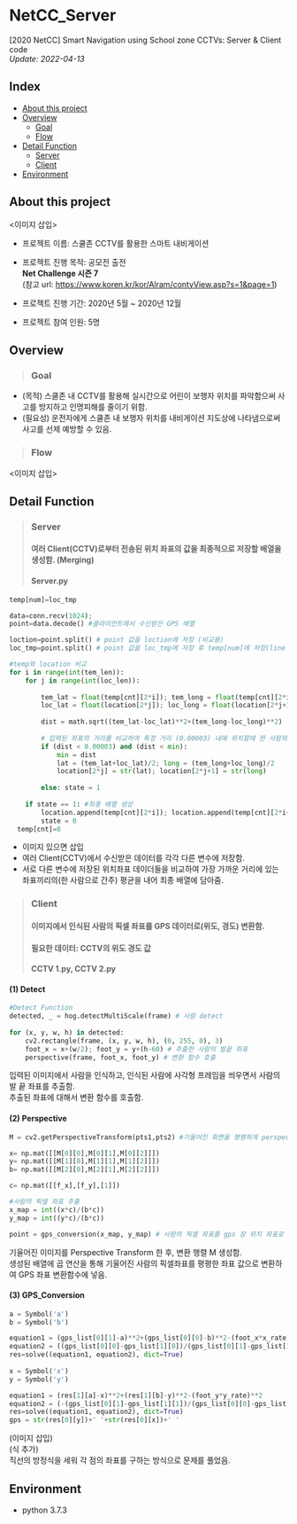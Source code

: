 # NetCC_Server
[2020 NetCC] Smart Navigation using School zone CCTVs: Server &amp; Client code    
_Update: 2022-04-13_  
## **Index**
+ [About this project](###-**about-this-project**)
+ [Overview](#-**overview**)
  + [Goal](#-**goal**)
  + [Flow](#-**flow**)
+ [Detail Function](#-**detail-function**)
  + [Server](#-**server**)
  + [Client](#-**client**)
+ [Environment](#-**environment**)

## **About this project**
<이미지 삽입>
+ 프로젝트 이름: 스쿨존 CCTV를 활용한 스마트 내비게이션  
+ 프로젝트 진행 목적: 공모전 출전   
**Net Challenge 시즌 7**   
(참고 url: https://www.koren.kr/kor/Alram/contyView.asp?s=1&page=1)    


+ 프로젝트 진행 기간: 2020년 5월 ~ 2020년 12월


+ 프로젝트 참여 인원: 5명  
## **Overview** 
> ### **Goal**
+ (목적) 스쿨존 내 CCTV를 활용해 실시간으로 어린이 보행자 위치를 파악함으써 사고를 방지하고 인명피해를 줄이기 위함. 
+ (필요성) 운전자에게 스쿨존 내 보행자 위치를 내비게이션 지도상에 나타냄으로써 사고를 선제 예방할 수 있음. 
> ### **Flow**
<이미지 삽입>  

## **Detail Function**
> ### **Server**   
> #### **여러 Client(CCTV)로부터 전송된 위치 좌표의 값을 최종적으로 저장할 배열을 생성함. (Merging)**
> #### Server.py


``` python
temp[num]=loc_tmp

data=conn.recv(1024); 
point=data.decode() #클라이언트에서 수신받은 GPS 배열

loction=point.split() # point 값을 loction에 저장 (비교용) 
loc_tmp=point.split() # point 값을 loc_tmp에 저장 후 temp[num]에 저장(line 36) 

#temp와 location 비교
for i in range(int(tem_len)):
    for j in range(int(loc_len)):
        
        tem_lat = float(temp[cnt][2*i]); tem_long = float(temp[cnt][2*i+1])
        loc_lat = float(location[2*j]); loc_long = float(location[2*j+1])
        
        dist = math.sqrt((tem_lat-loc_lat)**2+(tem_long-loc_long)**2)
       
        # 입력된 좌표의 거리를 비교하여 특정 거리 (0.00003) 내에 위치할때 한 사람의 좌표로 인식 -> merge
        if (dist < 0.00003) and (dist < min):
            min = dist
            lat = (tem_lat+loc_lat)/2; long = (tem_long+loc_long)/2
            location[2*j] = str(lat); location[2*j+1] = str(long)
      
        else: state = 1
   
    if state == 1: #최종 배열 생성
        location.append(temp[cnt][2*i]); location.append(temp[cnt][2*i+1])
        state = 0
  temp[cnt]=0
```
+ 이미지 있으면 삽입
+ 여러 Client(CCTV)에서 수신받은 데이터를 각각 다른 변수에 저장함. 
+ 서로 다른 변수에 저장된 위치좌표 데이더들을 비교하여 가장 가까운 거리에 있는 좌표끼리의(한 사람으로 간주) 평균을 내어 최종 배열에 담아줌. 

> ### **Client**   
> #### **이미지에서 인식된 사람의 픽셀 좌표를 GPS 데이터로(위도, 경도) 변환함.**  
> #### **필요한 데이터: CCTV의 위도 경도 값**  
> #### CCTV 1.py, CCTV 2.py  


#### **(1) Detect**   
``` python
#Detect Function
detected, _ = hog.detectMultiScale(frame) # 사람 detect
  
for (x, y, w, h) in detected:
    cv2.rectangle(frame, (x, y, w, h), (0, 255, 0), 3)
    foot_x = x+(w/2); foot_y = y+(h-60) # 추출한 사람의 발끝 좌표 
    perspective(frame, foot_x, foot_y) # 변환 함수 호출
```
입력된 이미지에서 사람을 인식하고, 인식된 사람에 사각형 프레임을 씌우면서 사람의 발 끝 좌표를 추출함.   
추출된 좌표에 대해서 변환 함수를 호출함.  


#### **(2) Perspective**  
``` python
M = cv2.getPerspectiveTransform(pts1,pts2) #기울어진 화면을 평평하게 perspective transform 

x= np.mat([[M[0][0],M[0][1],M[0][2]]])
y= np.mat([[M[1][0],M[1][1],M[1][2]]])
b= np.mat([[M[2][0],M[2][1],M[2][2]]])

c= np.mat([[f_x],[f_y],[1]])

#사람의 픽셀 좌표 추출
x_map = int((x*c)/(b*c))
y_map = int((y*c)/(b*c))

point = gps_conversion(x_map, y_map) # 사람의 픽셀 좌표를 gps 장 위치 좌표로 변환   
```
기울어진 이미지를 Perspective Transform 한 후, 변환 행렬 M 생성함.  
생성된 배열에 곱 연산을 통해 기울어진 사람의 픽셀좌표를 평평한 좌표 값으로 변환하여 GPS 좌표 변환함수에 넣음.    


#### **(3) GPS_Conversion**  
``` python
a = Symbol('a')
b = Symbol('b')

equation1 = (gps_list[0][1]-a)**2+(gps_list[0][0]-b)**2-(foot_x*x_rate)**2
equation2 = ((gps_list[0][0]-gps_list[1][0])/(gps_list[0][1]-gps_list[1][1]))*(a-gps_list[0][1])+gps_list[0][0]-b
res=solve((equation1, equation2), dict=True)
    
x = Symbol('x')
y = Symbol('y')

equation1 = (res[1][a]-x)**2+(res[1][b]-y)**2-(foot_y*y_rate)**2
equation2 = (-(gps_list[0][1]-gps_list[1][1])/(gps_list[0][0]-gps_list[1][0]))*(x-res[1][a])+res[1][b]-y
res=solve((equation1, equation2), dict=True)
gps = str(res[0][y])+' '+str(res[0][x])+' '
```
(이미지 삽입)   
(식 추가)  
직선의 방정식을 세워 각 점의 좌표를 구하는 방식으로 문제를 풀었음.  

## **Environment** 
+ python 3.7.3
